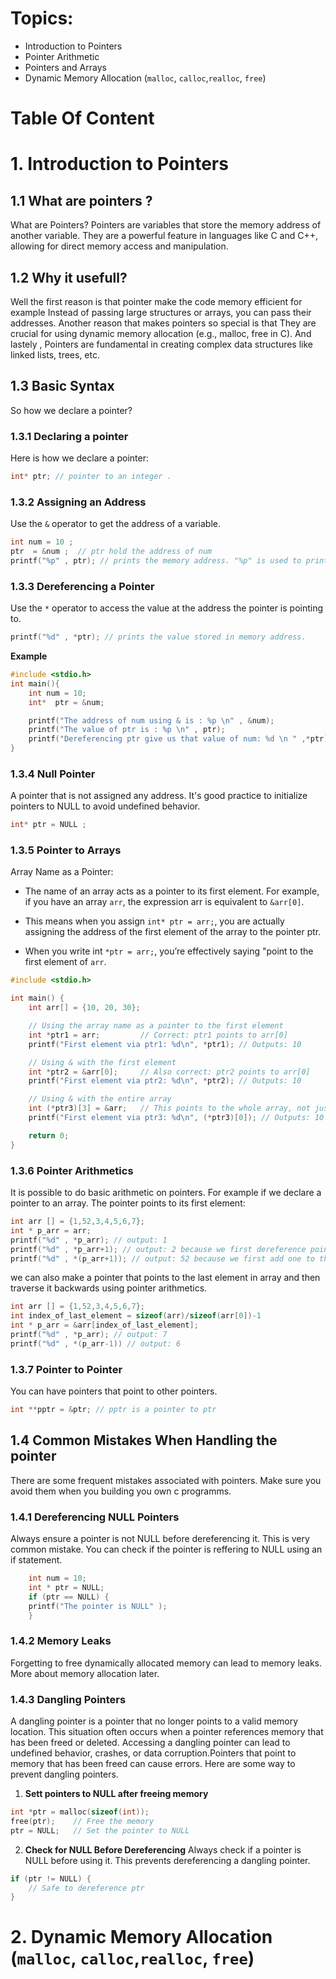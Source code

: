 # Topics:
- Introduction to Pointers
- Pointer Arithmetic
- Pointers and Arrays
- Dynamic Memory Allocation (`malloc`, `calloc`,`realloc`, `free`)


# Table Of Content



# 1. Introduction to Pointers
## 1.1 What are pointers ? 
What are Pointers? Pointers are variables that store the memory address of another variable.
They are a powerful feature in languages like C and C++, allowing for direct memory access and manipulation. 

## 1.2 Why it usefull?
Well the first reason is that pointer make the code memory efficient for example Instead of passing large structures or arrays, you can pass their addresses.
Another reason that makes pointers so special is that They are crucial for using dynamic memory allocation (e.g., malloc, free in C).
And lastely , Pointers are fundamental in creating complex data structures like linked lists, trees, etc.

## 1.3 Basic Syntax
So how we declare a pointer? 
### 1.3.1 Declaring a pointer
Here is how we declare a pointer: 
```c
int* ptr; // pointer to an integer .
```
### 1.3.2 Assigning an Address
Use the `&` operator to get the address of a variable.
```c
int num = 10 ; 
ptr  = &num ;  // ptr hold the address of num 
printf("%p" , ptr); // prints the memory address. "%p" is used to print memory addresses. 
```

### 1.3.3 Dereferencing a Pointer 
Use the `*` operator to access the value at the address the pointer is pointing to.

```c
printf("%d" , *ptr); // prints the value stored in memory address. 
```

**Example**
```C
#include <stdio.h>
int main(){
    int num = 10; 
    int*  ptr = &num; 

    printf("The address of num using & is : %p \n" , &num);
    printf("The value of ptr is : %p \n" , ptr); 
    printf("Dereferencing ptr give us that value of num: %d \n " ,*ptr)
}
```

### 1.3.4 Null Pointer 
A pointer that is not assigned any address. It's good practice to initialize pointers to NULL to avoid undefined behavior.
```c
int* ptr = NULL ; 
```

### 1.3.5 Pointer to Arrays
Array Name as a Pointer:

- The name of an array acts as a pointer to its first element. For example, if you have an array `arr`, the expression arr is equivalent to `&arr[0]`.
- This means when you assign `int* ptr = arr;`, you are actually assigning the address of the first element of the array to the pointer ptr.

- When you write int `*ptr = arr;`, you’re effectively saying "point to the first element of `arr`.
```c 
#include <stdio.h>

int main() {
    int arr[] = {10, 20, 30};

    // Using the array name as a pointer to the first element
    int *ptr1 = arr;         // Correct: ptr1 points to arr[0]
    printf("First element via ptr1: %d\n", *ptr1); // Outputs: 10

    // Using & with the first element
    int *ptr2 = &arr[0];     // Also correct: ptr2 points to arr[0]
    printf("First element via ptr2: %d\n", *ptr2); // Outputs: 10

    // Using & with the entire array
    int (*ptr3)[3] = &arr;   // This points to the whole array, not just an int
    printf("First element via ptr3: %d\n", (*ptr3)[0]); // Outputs: 10

    return 0;
}

```

### 1.3.6 Pointer Arithmetics
It is possible to do basic arithmetic on pointers. For example if we declare a pointer to an array. The pointer points to its first element:
```c
int arr [] = {1,52,3,4,5,6,7};
int * p_arr = arr;
printf("%d" , *p_arr); // output: 1 
printf("%d" , *p_arr+1); // output: 2 because we first dereference pointer to the first element which is 1 then add 1 
printf("%d" , *(p_arr+1)); // output: 52 because we first add one to the memory address of the first eleement then dereference it and therefore it gives the second element in array. 
```
we can also make a pointer that points to the last element in array and then traverse it backwards using pointer arithmetics. 

```c
int arr [] = {1,52,3,4,5,6,7};
int index_of_last_element = sizeof(arr)/sizeof(arr[0])-1
int * p_arr = &arr[index_of_last_element];
printf("%d" , *p_arr); // output: 7  
printf("%d" , *(p_arr-1)) // output: 6  
```
### 1.3.7 Pointer to Pointer
You can have pointers that point to other pointers.
```c
int **pptr = &ptr; // pptr is a pointer to ptr
```
## 1.4 Common Mistakes When Handling the pointer
There are some frequent mistakes associated with pointers. Make sure you avoid them when you building you own c programms. 

### 1.4.1 Dereferencing NULL Pointers
Always ensure a pointer is not NULL before dereferencing it. This is very common mistake. You can check if the pointer is reffering to NULL using an if statement. 
```c
    int num = 10; 
    int * ptr = NULL; 
    if (ptr == NULL) {
    printf("The pointer is NULL" );
    }
```

### 1.4.2 Memory Leaks
Forgetting to free dynamically allocated memory can lead to memory leaks. More about memory allocation later.

### 1.4.3 Dangling Pointers
A dangling pointer is a pointer that no longer points to a valid memory location. This situation often occurs when a pointer references memory that has been freed or deleted. Accessing a dangling pointer can lead to undefined behavior, crashes, or data corruption.Pointers that point to memory that has been freed can cause errors. Here are some  way to prevent dangling pointers. 

1. **Sett pointers to NULL after freeing memory**
```c
int *ptr = malloc(sizeof(int));
free(ptr);    // Free the memory
ptr = NULL;   // Set the pointer to NULL
```

2. **Check for NULL Before Dereferencing**
Always check if a pointer is NULL before using it. This prevents dereferencing a dangling pointer.

```c
if (ptr != NULL) {
    // Safe to dereference ptr
}
``` 

# 2. Dynamic Memory Allocation (`malloc`, `calloc`,`realloc`, `free`)
